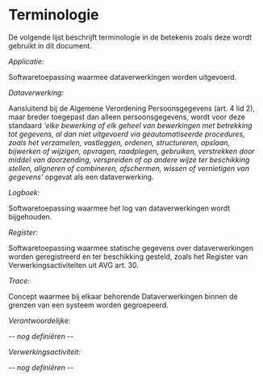 # Terminologie

De volgende lijst beschrijft terminologie in de betekenis zoals deze wordt gebruikt in dit document.

*Applicatie:*

Softwaretoepassing waarmee dataverwerkingen worden uitgevoerd.

*Dataverwerking:*

Aansluitend bij de Algemene Verordening Persoonsgegevens (art. 4 lid 2), maar breder toegepast dan alleen persoonsgegevens, wordt voor deze standaard *‘elke bewerking of elk geheel van bewerkingen met betrekking tot gegevens, al dan niet uitgevoerd via geautomatiseerde procedures, zoals het verzamelen, vastleggen, ordenen, structureren, opslaan, bijwerken of wijzigen, opvragen, raadplegen, gebruiken, verstrekken door middel van doorzending, verspreiden of op andere wijze ter beschikking stellen, aligneren of combineren, afschermen, wissen of vernietigen van gegevens’* opgevat als een dataverwerking.

*Logboek:*

Softwaretoepassing waarmee het log van dataverwerkingen wordt bijgehouden.


*Register:*

Softwaretoepassing waarmee statische gegevens over dataverwerkingen worden geregistreerd en ter beschikking gesteld, zoals het Register van Verwerkingsactiviteiten uit AVG art. 30.

*Trace:*

Concept waarmee bij elkaar behorende Dataverwerkingen binnen de grenzen van een systeem worden gegroepeerd.

*Verantwoordelijke:*

*-- nog definiëren --*


*Verwerkingsactiviteit:*

*-- nog definiëren --*